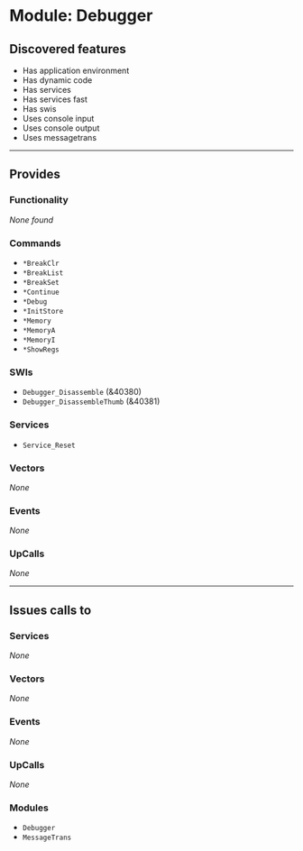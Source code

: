 # Module: Debugger

## Discovered features


* Has application environment
* Has dynamic code
* Has services
* Has services fast
* Has swis
* Uses console input
* Uses console output
* Uses messagetrans

---

## Provides

### Functionality


*None found*

### Commands


* `*BreakClr`
* `*BreakList`
* `*BreakSet`
* `*Continue`
* `*Debug`
* `*InitStore`
* `*Memory`
* `*MemoryA`
* `*MemoryI`
* `*ShowRegs`


### SWIs


* `Debugger_Disassemble` (&40380)
* `Debugger_DisassembleThumb` (&40381)


### Services


* `Service_Reset`


### Vectors


*None*


### Events


*None*


### UpCalls


*None*


---

## Issues calls to

### Services


*None*


### Vectors


*None*


### Events


*None*


### UpCalls


*None*


### Modules


* `Debugger`
* `MessageTrans`



